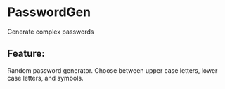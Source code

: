 PasswordGen
===========

Generate complex passwords

Feature:
---

Random password generator. Choose between upper case letters, lower case letters, and symbols. 

